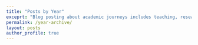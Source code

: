 ```yaml
---
title: "Posts by Year"
exceprt: "Blog posting about academic journeys includes teaching, research, publication, fellowship, tutorials, and another academic things."
permalink: /year-archive/
layout: posts
author_profile: true
---
```

